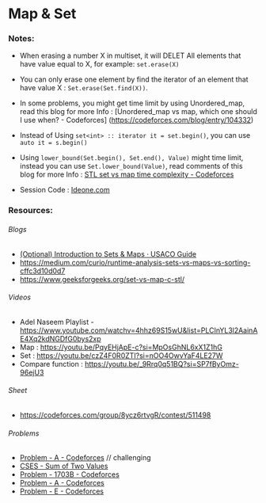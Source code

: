 # Map & Set


### Notes:
 - When erasing a number X in multiset, it will DELET All elements that have value equal to X, for example: `set.erase(X)`
 
 - You can only erase one element by find the iterator of an element that have value X : `Set.erase(Set.find(X))`. 
 
 - In some problems, you might get time limit by using Unordered_map, read this blog for more Info : [Unordered_map vs map, which one should I use when? - Codeforces]
 (https://codeforces.com/blog/entry/104332)  
 - Instead of Using `set<int> :: iterator it = set.begin()`, you can use `auto it = s.begin()` 
 
 - Using `lower_bound(Set.begin(), Set.end(), Value)` might time limit, instead you can use `Set.lower_bound(Value)`, read comments of this blog for more Info : [STL set vs map time complexity - Codeforces](https://codeforces.com/blog/entry/22074)
 
 - Session Code : [ Ideone.com](https://ideone.com/14nswp)
 
### Resources:

###### Blogs
 - [(Optional) Introduction to Sets & Maps · USACO Guide](https://usaco.guide/bronze/intro-sets?lang=cpp)
 -  https://medium.com/curio/runtime-analysis-sets-vs-maps-vs-sorting-cffc3d10d0d7
 -  https://www.geeksforgeeks.org/set-vs-map-c-stl/
###### Videos
- Adel Naseem Playlist - https://www.youtube.com/watchv=4hhz69S15wU&list=PLCInYL3l2AainAE4Xq2kdNGDfG0bys2xp
-  Map : https://youtu.be/PqyEHjApE-c?si=MpOsGhNL6xX1Z1hG
-  Set : https://youtu.be/czZ4F0R0ZTI?si=nOO4OwvYaF4LE27W
-  Compare function : https://youtu.be/_9Rrq0q51BQ?si=SP7fByOmz-96ejU3
###### Sheet
- https://codeforces.com/group/8ycz6rtvgR/contest/511498
###### Problems
- [Problem - A - Codeforces](https://codeforces.com/contest/2/problem/A) // challenging
- [CSES - Sum of Two Values](https://cses.fi/problemset/task/1640)
- [Problem - 1703B - Codeforces](https://codeforces.com/problemset/problem/1703/B)
- [Problem - A - Codeforces](https://codeforces.com/group/cH1gNFjW0S/contest/345146/problem/A)
- [Problem - E - Codeforces](https://codeforces.com/group/cH1gNFjW0S/contest/345146/problem/E)

